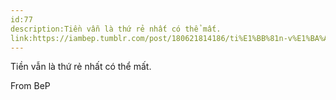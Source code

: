 ```yaml
---
id:77
description:Tiền vẫn là thứ rẻ nhất có thể mất.
link:https://iambep.tumblr.com/post/180621814186/ti%E1%BB%81n-v%E1%BA%ABn-l%C3%A0-th%E1%BB%A9-r%E1%BA%BB-nh%E1%BA%A5t-c%C3%B3-th%E1%BB%83-m%E1%BA%A5t
---
```


Tiền vẫn là thứ rẻ nhất có thể mất.

From BeP